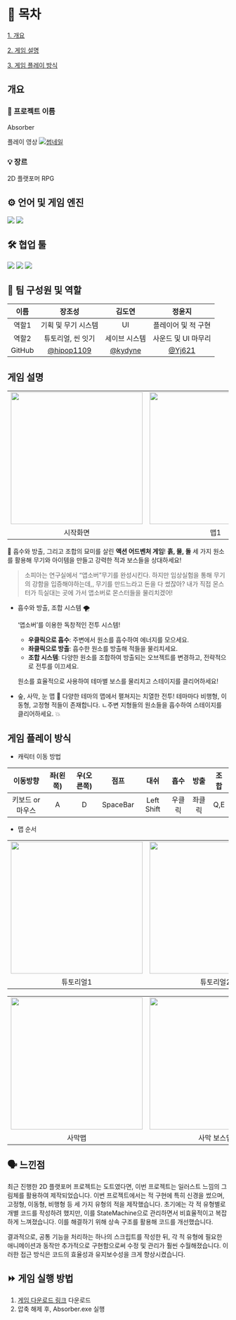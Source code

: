 # 📄 목차
[1. 개요](#개요)

[2. 게임 설명](#게임-설명)

[3. 게임 플레이 방식](#게임-플레이-방식)


## 개요


### 📌 프로젝트 이름

Absorber

플레이 영상
[![썸네일](https://github.com/user-attachments/assets/d79ca6e4-c515-4db6-96f2-cdd817057411)](https://youtu.be/_Qos5GsNZl0)

### 💡 장르
2D 플랫포머 RPG

## ⚙️ **언어 및 게임 엔진**

</div>
<img src="https://img.shields.io/badge/Unity-100000?style=for-the-badge&logo=unity&logoColor=white">
<img src="https://img.shields.io/badge/C%23-239120?style=for-the-badge&logo=c-sharp&logoColor=white">

</p>

## 🛠️ **협업 툴**
<img src="https://img.shields.io/badge/Notion-000000?style=for-the-badge&logo=notion&logoColor=white">

<img src="https://img.shields.io/badge/Discord-7289DA?style=for-the-badge&logo=discord&logoColor=white">

<img src="https://img.shields.io/badge/GitHub-100000?style=for-the-badge&logo=github&logoColor=white">


## **🧑 팀 구성원 및 역할**

| 이름 | 장조성 | 김도연 | 정윤지 |
| :---: | :---: | :---: | :---: |
| 역할1 | 기획 및 무기 시스템 | UI | 플레이어 및 적 구현 |
| 역할2 | 튜토리얼, 씬 잇기 | 세이브 시스템 | 사운드 및 UI 마무리 |
| GitHub | [@hipop1109](https://github.com/hipop1109) | [@kydyne](https://github.com/kydyne) | [@Yj621](https://github.com/Yj621) |

## 게임 설명
<table>
  <tr>
    <td><img src="https://github.com/user-attachments/assets/b55555c7-1d3f-49a5-9045-db03f3116f49" width="300"></td>
    <td><img src="https://github.com/user-attachments/assets/74b6256a-9188-4c0f-8c41-c6bad6224a48" width="300"></td>
    <td><img src="https://github.com/user-attachments/assets/beb98de4-45f6-44e6-84d8-a598a7ce2edb" width="300"></td>
    <td><img src="https://github.com/user-attachments/assets/27683aae-3321-4ad8-8f82-63d842aef7f2" width="300"></td>
  </tr>
  <tr>
    <td align="center">시작화면</td>
    <td align="center">맵1</td>
    <td align="center">맵2</td>
    <td align="center">클리어</td>
  </tr>
</table>


🔫 흡수와 방출, 그리고 조합의 묘미를 살린 **액션 어드벤처 게임**! **흙, 물, 돌** 세 가지 원소를 활용해 무기와 아이템을 만들고 강력한 적과 보스들을 상대하세요!

> 소피아는 연구실에서 “앱소버”무기를 완성시킨다. 하지만 임상실험을 통해 무기의 강함을 입증해야하는데,, 무기를 만드느라고 돈을 다 썼잖아? 
내가 직접 몬스터가 득실대는 곳에 가서 앱소버로 몬스터들을 물리치겠어!
> 

- 흡수와 방출, 조합 시스템 🌪️
    
    ‘앱소버’를 이용한 독창적인 전투 시스템!
    
    - **우클릭으로 흡수**: 주변에서 원소를 흡수하여 에너지를 모으세요.
    - **좌클릭으로 방출**: 흡수한 원소를 방출해 적들을 물리치세요.
    - **조합 시스템**: 다양한 원소를 조합하여 방출되는 오브젝트를 변경하고, 전략적으로 전투를 이끄세요.
    
    원소를 효율적으로 사용하여 테마별 보스를 물리치고 스테이지를 클리어하세요!
    

- 숲, 사막, 눈 맵 🗾
다양한 테마의 맵에서 펼쳐지는 치열한 전투! 테마마다 비행형, 이동형, 고정형 적들이 존재합니다. 
ㄴ주변 지형들의 원소들을 흡수하여 스테이지를 클리어하세요. 💥

## 게임 플레이 방식

- 캐릭터 이동 방법

| 이동방향 | 좌(왼쪽) | 우(오른쪽) | 점프 | 대쉬 | 흡수 | 방출 | 조합 |
| :---: | :---: | :---: | :---: |:---: | :---: | :---: | :---: |
| 키보드 or 마우스 | A | D | SpaceBar | Left Shift | 우클릭 | 좌클릭 | Q,E |

- 맵 순서
  
<table>
  <tr>
    <td><img src="https://github.com/user-attachments/assets/0b97a117-5ddf-4726-9874-0f17d8fdacc2" width="300"></td>
    <td><img src="https://github.com/user-attachments/assets/f1956146-9042-4ef9-82a0-4875ce343e4a" width="300"></td>
    <td><img src="https://github.com/user-attachments/assets/98fb9c91-c7e7-43bb-9e3d-347faa2aeef3" width="300"></td>
    <td><img src="https://github.com/user-attachments/assets/0e13033f-0a1d-4aec-a272-b244fa5ea3d2" width="300"></td>
  </tr>
  <tr>
    <td align="center">튜토리얼1</td>
    <td align="center">튜토리얼2</td>
    <td align="center">숲맵</td>
    <td align="center">숲 보스맵</td>
  </tr>
</table>



<table>
  <tr>
    <td><img src="https://github.com/user-attachments/assets/44aaf98c-b547-4b52-90d5-75e74858a42d" width="300"></td>
    <td><img src="https://github.com/user-attachments/assets/7305cc7b-2b07-42c1-9db6-0126999c7780" width="300"></td>
    <td><img src="https://github.com/user-attachments/assets/288ba91d-0047-417b-b521-5cc5914741af" width="300"></td>
    <td><img src="https://github.com/user-attachments/assets/8987c76a-dc2b-45e1-a12e-44200dd9bd62" width="300"></td>
  </tr>
  <tr>
    <td align="center">사막맵</td>
    <td align="center">사막 보스맵</td>
    <td align="center">얼음맵</td>
    <td align="center">얼음 보스맵</td>
  </tr>
</table>

## 🗣️ 느낀점

최근 진행한 2D 플랫포머 프로젝트는 도트였다면, 이번 프로젝트는 일러스트 느낌의 그림체를 활용하여 제작되었습니다. 이번 프로젝트에서는 적 구현에 특히 신경을 썼으며, 고정형, 이동형, 비행형 등 세 가지 유형의 적을 제작했습니다. 초기에는 각 적 유형별로 개별 코드를 작성하려 했지만, 이를 StateMachine으로 관리하면서 비효율적이고 복잡하게 느껴졌습니다. 이를 해결하기 위해 상속 구조를 활용해 코드를 개선했습니다.

결과적으로, 공통 기능을 처리하는 하나의 스크립트를 작성한 뒤, 각 적 유형에 필요한 애니메이션과 동작만 추가적으로 구현함으로써 수정 및 관리가 훨씬 수월해졌습니다. 이러한 접근 방식은 코드의 효율성과 유지보수성을 크게 향상시켰습니다.


## ⏩ 게임 실행 방법

1. [게임 다운로드 링크](https://drive.google.com/file/d/18ws1ffTyJaJpqFl-DxR1VcavbuPUlok0/view?usp=sharing) 다운로드
2. 압축 해제 후, Absorber.exe 실행
